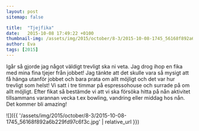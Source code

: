 ```yaml
---
layout: post
sitemap: false

title:  "Tjejfika"
date:   2015-10-08 17:49:22 +0100
thumbnail-img: /assets/img/2015/october/8-3/2015-10-08-1745_56168f892a6b229fd97c6f3c.jpg
author: Eva
tags: [2015]
---
```


Igår så gjorde jag något väldigt trevligt ska ni veta. Jag drog ihop en fika med mina fina tjejer från jobbet! Jag tänkte att det skulle vara så mysigt att få hänga utanför jobbet och bara prata om allt möjligt och det var hur trevligt som helst! Vi satt i tre timmar på espressohouse och surrade på om allt möjligt. Efter fikat så bestämde vi att vi ska försöka hitta på nån aktivitet tillsammans varannan vecka t.ex bowling, vandring eller middag hos nån. Det kommer bli amazing!

![]({{ '/assets/img/2015/october/8-3/2015-10-08-1745_56168f892a6b229fd97c6f3c.jpg'  | relative_url }})

